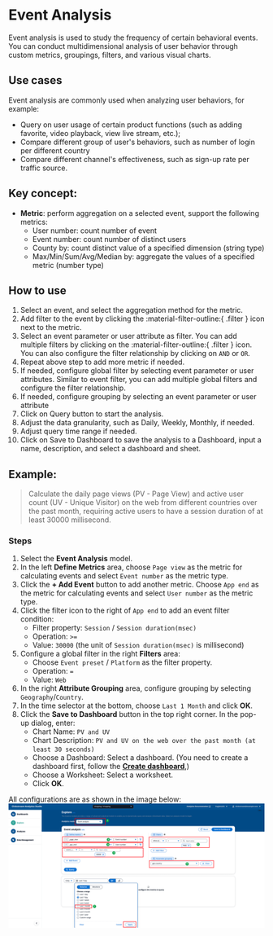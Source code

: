 # Event Analysis
Event analysis is used to study the frequency of certain behavioral events. You can conduct multidimensional analysis of user behavior through custom metrics, groupings, filters, and various visual charts.

## Use cases
Event analysis are commonly used when analyzing user behaviors, for example:

- Query on user usage of certain product functions (such as adding favorite, video playback, view live stream, etc.);
- Compare different group of user's behaviors, such as number of login per different country
- Compare different channel's effectiveness, such as sign-up rate per traffic source.

## Key concept:
- **Metric**: perform aggregation on a selected event, support the following metrics:
  - User number: count number of event 
  - Event number: count number of distinct users 
  - County by: count distinct value of a specified dimension (string type)
  - Max/Min/Sum/Avg/Median by: aggregate the values of a specified metric (number type)

## How to use

1. Select an event, and select the aggregation method for the metric.
2. Add filter to the event by clicking the :material-filter-outline:{ .filter } icon next to the metric.
3. Select an event parameter or user attribute as filter. You can add multiple filters by clicking on the :material-filter-outline:{ .filter } icon. You can also configure the filter relationship by clicking on `AND` or `OR`.
4. Repeat above step to add more metric if needed.
5. If needed, configure global filter by selecting event parameter or user attributes. Similar to event filter, you can add multiple global filters and configure the filter relationship.
6. If needed, configure grouping by selecting an event parameter or user attribute
7. Click on Query button to start the analysis.
8. Adjust the data granularity, such as Daily, Weekly, Monthly, if needed.
9. Adjust query time range if needed.
10. Click on Save to Dashboard to save the analysis to a Dashboard, input a name, description, and select a dashboard and sheet.


## Example:

> Calculate the daily page views (PV - Page View) and active user count (UV - Unique Visitor) on the web from different countries over the past month, requiring active users to have a session duration of at least 30000 millisecond.

### Steps

1. Select the **Event Analysis** model.
2. In the left **Define Metrics** area, choose `Page view` as the metric for calculating events and select `Event number` as the metric type.
3. Click the **+ Add Event** button to add another metric. Choose `App end` as the metric for calculating events and select `User number` as the metric type.
4. Click the filter icon to the right of `App end` to add an event filter condition:
    - Filter property: `Session` / `Session duration(msec)`
    - Operation: `>=`
    - Value: `30000` (the unit of `Session duration(msec)` is millisecond)
5. Configure a global filter in the right **Filters** area:
    - Choose `Event preset` / `Platform` as the filter property.
    - Operation: `=`
    - Value: `Web`
6. In the right **Attribute Grouping** area, configure grouping by selecting `Geography`/`Country`.
7. In the time selector at the bottom, choose `Last 1 Month` and click **OK**.
8. Click the **Save to Dashboard** button in the top right corner. In the pop-up dialog, enter:
    - Chart Name: `PV and UV`
    - Chart Description: `PV and UV on the web over the past month (at least 30 seconds)`
    - Choose a Dashboard: Select a dashboard. (You need to create a dashboard first, follow the [**Create dashboard**](../dashboard/index.md#create-dashboard),)
    - Choose a Worksheet: Select a worksheet.
    - Click **OK**.

All configurations are as shown in the image below:
![explore-event](../../images/analytics/explore/explore-event-en.png)